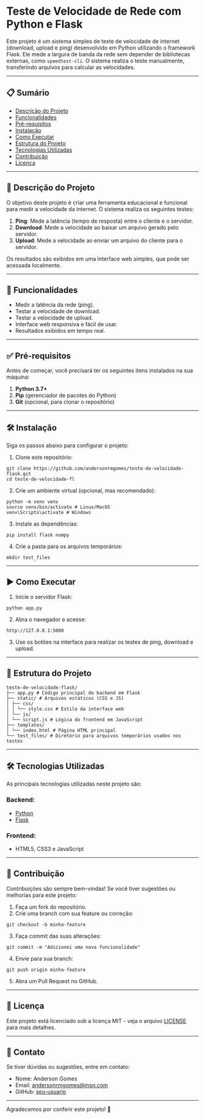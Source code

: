 # Teste de Velocidade de Rede com Python e Flask

Este projeto é um sistema simples de teste de velocidade de internet (download, upload e ping) desenvolvido em Python utilizando o framework Flask. Ele mede a largura de banda da rede sem depender de bibliotecas externas, como `speedtest-cli`. O sistema realiza o teste manualmente, transferindo arquivos para calcular as velocidades.

---

## 📋 **Sumário**

- [Descrição do Projeto](#descrição-do-projeto)
- [Funcionalidades](#funcionalidades)
- [Pré-requisitos](#pré-requisitos)
- [Instalação](#instalação)
- [Como Executar](#como-executar)
- [Estrutura do Projeto](#estrutura-do-projeto)
- [Tecnologias Utilizadas](#tecnologias-utilizadas)
- [Contribuição](#contribuição)
- [Licença](#licença)

---

## 📖 **Descrição do Projeto**

O objetivo deste projeto é criar uma ferramenta educacional e funcional para medir a velocidade da internet. O sistema realiza os seguintes testes:

1. **Ping**: Mede a latência (tempo de resposta) entre o cliente e o servidor.
2. **Download**: Mede a velocidade ao baixar um arquivo gerado pelo servidor.
3. **Upload**: Mede a velocidade ao enviar um arquivo do cliente para o servidor.

Os resultados são exibidos em uma interface web simples, que pode ser acessada localmente.

---

## 🚀 **Funcionalidades**

- Medir a latência da rede (ping).
- Testar a velocidade de download.
- Testar a velocidade de upload.
- Interface web responsiva e fácil de usar.
- Resultados exibidos em tempo real.

---

## ✅ **Pré-requisitos**

Antes de começar, você precisará ter os seguintes itens instalados na sua máquina:

1. **Python 3.7+**
2. **Pip** (gerenciador de pacotes do Python)
3. **Git** (opcional, para clonar o repositório)

---

## 🛠️ **Instalação**

Siga os passos abaixo para configurar o projeto:

1. Clone este repositório:
~~~~
git clone https://github.com/andersonrmgomes/teste-de-velocidade-flask.git
cd teste-de-velocidade-fl
~~~~

2. Crie um ambiente virtual (opcional, mas recomendado):
~~~~
python -m venv venv
source venv/bin/activate # Linux/MacOS
venv\Scripts\activate # Windows
~~~~

3. Instale as dependências:
~~~~
pip install flask numpy
~~~~

4. Crie a pasta para os arquivos temporários:
~~~~
mkdir test_files
~~~~

---

## ▶️ **Como Executar**

1. Inicie o servidor Flask:
~~~~
python app.py
~~~~

2. Abra o navegador e acesse:
~~~~
http://127.0.0.1:5000
~~~~

3. Use os botões na interface para realizar os testes de ping, download e upload.

---

## 📂 **Estrutura do Projeto**

~~~~
teste-de-velocidade-flask/
├── app.py # Código principal do backend em Flask
├── static/ # Arquivos estáticos (CSS e JS)
│ ├── css/
│ │ └── style.css # Estilo da interface web
│ └── js/
│ └── script.js # Lógica do frontend em JavaScript
├── templates/
│ └── index.html # Página HTML principal
└── test_files/ # Diretório para arquivos temporários usados nos testes
~~~~

---

## 🛠️ **Tecnologias Utilizadas**

As principais tecnologias utilizadas neste projeto são:

### Backend:
- [Python](https://www.python.org/)
- [Flask](https://flask.palletsprojects.com/)

### Frontend:
- HTML5, CSS3 e JavaScript

---

## 🤝 **Contribuição**

Contribuições são sempre bem-vindas! Se você tiver sugestões ou melhorias para este projeto:

1. Faça um fork do repositório.
2. Crie uma branch com sua feature ou correção:
~~~~
git checkout -b minha-feature
~~~~
3. Faça commit das suas alterações:
~~~~
git commit -m "Adicionei uma nova funcionalidade"
~~~~
4. Envie para sua branch:
~~~~
git push origin minha-feature
~~~~
5. Abra um Pull Request no GitHub.

---

## 📜 **Licença**

Este projeto está licenciado sob a licença MIT - veja o arquivo [LICENSE](LICENSE) para mais detalhes.

---

## 📧 **Contato**

Se tiver dúvidas ou sugestões, entre em contato:

- Nome: Anderson Gomes
- Email: andersonrmgomes@msn.com
- GitHub: [seu-usuario](https://github.com/andersonrmgomes)

---

Agradecemos por conferir este projeto! 🎉
